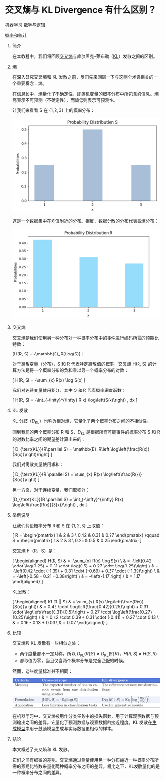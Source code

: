 # 交叉熵与 KL Divergence 有什么区别？

[机器学习](README-zh.md) [数学与逻辑](https://www.baeldung.com/cs/category/core-concepts/math-logic)

[概率和统计](https://www.baeldung.com/cs/tag/probability-and-statistics)

1. 简介

    在本教程中，我们将回顾[交叉熵](https://www.baeldung.com/cs/cross-entropy)与库尔贝克-莱布勒（[KL](https://en.wikipedia.org/wiki/Kullback–Leibler_divergence)）发散之间的区别。

2. 熵

    在深入研究交叉熵和 KL 发散之前，我们先来回顾一下与这两个术语相关的一个重要概念：熵。

    在信息论中，熵量化了不确定性，即随机变量的概率分布中所包含的信息。熵高表示不可预测（不确定性），而熵低则表示可预测性。

    让我们来看看 S 在 $\{1, 2, 3 \}$ 上的概率分布：

    ![显示低熵的概率分布](pic/img_65366cb34fc69.svg)

    这是一个数据集中在均值附近的分布。相反，数据分散的分布代表高熵分布：

    ![高熵概率分布](pic/img_65366cb4757cb.svg)

3. 交叉熵

    交叉熵是我们使用另一种分布对一种概率分布中的事件进行编码所需的预期比特数：

    \[H(R, S) = -\mathbb{E}_R[\log(S)] \]

    对于离散变量（分布），S 和 R 代表特定离散值的概率，交叉熵 H(R, S) 的计算方法是将一个概率分布的负和乘以另一个概率分布的对数：

    \[ H(R, S) = -\sum_{x} R(x) \log S(x) \]

    我们对连续变量使用积分，其中 S 和 R 代表概率密度函数：

    \[ H(R, S) = -\int_{-\infty}^{\infty} R(x) \log\left(S(x)\right) \, dx \]

4. KL 发散

    KL 分歧（$D_{\text{KL}}$）也称为相对熵，它量化了两个概率分布之间的不相似性。

    回到我们的两个概率分布 R 和 S，$D_{\text{KL}}$ 是根据所有可能事件的概率分布 S 和 R 的对数比率之间的期望差计算出来的：

    \[ D_{\text{KL}}(R\parallel S) = \mathbb{E}_R\left[\log\left(\frac{R(x)}{S(x)}\right)\right] \]

    我们对离散变量使用求和：

    \[ D_{\text{KL}}(R \parallel S) = \sum_{x} R(x) \log\left(\frac{R(x)}{S(x)}\right) \]

    另一方面，对于连续变量，我们取积分：

    \[D_{\text{KL}}(R \parallel S) = \int_{-\infty}^{\infty} R(x) \log\left(\frac{R(x)}{S(x)}\right) \, dx \]

5. 举例说明

    让我们假设概率分布 R 和 S 在 $\{1,2,3\}$ 上取值：

    \[ R = \begin{pmatrix} 1 & 2 & 3 \\ 0.42 & 0.31 & 0.27 \end{pmatrix} \qquad S = \begin{pmatrix} 1 & 2 & 3 \\ 0.25 & 0.5 & 0.25 \end{pmatrix} \]

    交叉熵 H（R，S）是：

    \[ \begin{aligned} H(R, S) & = -\sum_{x} R(x) \log S(x) \\ & = -\left(0.42 \cdot \log(0.25) + 0.31 \cdot \log(0.5) + 0.27 \cdot \log(0.25)\right) \\ & = -\left(0.42 \cdot (-1.39) + 0.31 \cdot (-0.69) + 0.27 \cdot (-1.39)\right) \\ & = -\left(-0.58 - 0.21 - 0.38\right) \\ & = -\left(-1.17\right) \\ & = 1.17 \end{aligned} \]

    KL发散：

    \[ \begin{aligned} KL(R || S) & = \sum_{x} R(x) \log\left(\frac{R(x)}{S(x)}\right)\\ & = 0.42 \cdot \log\left(\frac{0.42}{0.25}\right) + 0.31 \cdot \log\left(\frac{0.31}{0.5}\right) + 0.27 \cdot \log\left(\frac{0.27}{0.25}\right) \\ & = 0.42 \cdot 0.39 + 0.31 \cdot (-0.41) + 0.27 \cdot 0.13 \\ & = 0.16 - 0.13 + 0.03 \\ & = 0.07 \end{aligned} \]

6. 比较

    交叉熵和 KL 发散有一些相似之处：

    - 两个度量都不一定对称，所以 $D_{\text{KL}}(R \| S) \neq D_{\text{KL}}(S \| R)，H(R,S) \neq H(S,R)$
    - 都取值为零，当且仅当两个概率分布是完全匹配的时候。

    然而，这些度量标准并不相同：

    ![由 QuickLaTeX.com 渲染](pic/quicklatex.com-5f0fed1670c1f5ef8ea6acdd0607e135_l3.svg)

    在机器学习中，交叉熵被用作分类任务中的损失函数，用于计算观察数据与预测输出之间的差异。它量化了预测数据与观察数据的接近程度。KL 发散在[生成模型](https://www.baeldung.com/cs/vae-vs-gan-image-generation#differences-between-vaes-and-gans)中用于鼓励模型生成与实际数据更相似的样本。

7. 结论

    本文概述了交叉熵和 KL 发散。

    它们之间有细微的差别。交叉熵通过测量使用另一种分布逼近一种概率分布所需的预期比特数来量化两种概率分布之间的差异。相比之下，KL发散量化的是一种概率分布之间的差异。
